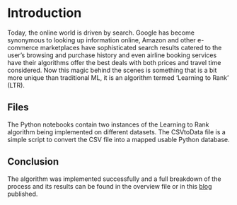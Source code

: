 # Introduction

Today, the online world is driven by search. Google has become synonymous to looking up information online, Amazon and other e-commerce marketplaces have sophisticated search results catered to the user’s browsing and purchase history and even airline booking services have their algorithms offer the best deals with both prices and travel time considered. Now this magic behind the scenes is something that is a bit more unique than traditional ML, it is an algorithm termed ‘Learning to Rank’ (LTR).

## Files
The Python notebooks contain two instances of the Learning to Rank algorithm being implemented on different datasets. The CSVtoData file is a simple script to convert the CSV file into a mapped usable Python database.

## Conclusion

The algorithm was implemented successfully and a full breakdown of the process and its results can be found in the overview file or in this [blog](https://medium.com/@akshitkalantri98/learning-to-rank-search-smarter-9189c417afb9) published.
